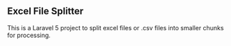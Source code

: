 ## Excel File Splitter

This is a Laravel 5 project to split excel files or .csv files into smaller chunks for processing.